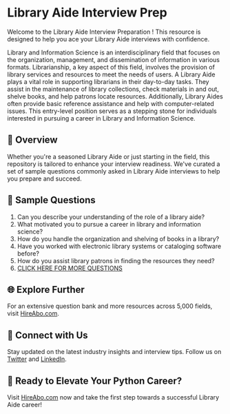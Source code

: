 # Library Aide Interview Prep

Welcome to the Library Aide Interview Preparation ! This resource is designed to help you ace your Library Aide interviews with confidence.

Library and Information Science is an interdisciplinary field that focuses on the organization, management, and dissemination of information in various formats. Librarianship, a key aspect of this field, involves the provision of library services and resources to meet the needs of users. A Library Aide plays a vital role in supporting librarians in their day-to-day tasks. They assist in the maintenance of library collections, check materials in and out, shelve books, and help patrons locate resources. Additionally, Library Aides often provide basic reference assistance and help with computer-related issues. This entry-level position serves as a stepping stone for individuals interested in pursuing a career in Library and Information Science.

## 🚀 Overview

Whether you're a seasoned Library Aide or just starting in the field, this repository is tailored to enhance your interview readiness. We've curated a set of sample questions commonly asked in Library Aide interviews to help you prepare and succeed.

## 📝 Sample Questions

1. Can you describe your understanding of the role of a library aide?
2. What motivated you to pursue a career in library and information science?
3. How do you handle the organization and shelving of books in a library?
4. Have you worked with electronic library systems or cataloging software before?
5. How do you assist library patrons in finding the resources they need?
6. [CLICK HERE FOR MORE QUESTIONS](https://hireabo.com/job/18_0_33/Library%20Aide)

## 🌐 Explore Further

For an extensive question bank and more resources across 5,000 fields, visit [HireAbo.com](https://www.hireabo.com).

## 📱 Connect with Us

Stay updated on the latest industry insights and interview tips. Follow us on [Twitter](https://twitter.com/hireabo) and [LinkedIn](https://www.linkedin.com/in/hire-abo-3609972a8/).

## 🚀 Ready to Elevate Your Python Career?

Visit [HireAbo.com](https://www.hireabo.com) now and take the first step towards a successful Library Aide career!